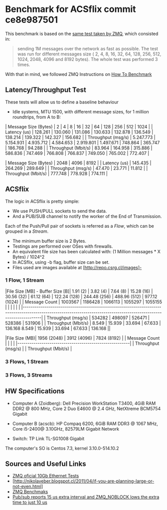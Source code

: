 # Benchmark for ACSflix commit ce8e987501

This benchmark is based on the [same test taken by ZMQ](http://zeromq.org/results:10gbe-tests), which consisted in:

> sending 1M messages over the network as fast as possible. The test was run for different messages size ( 2, 4, 8, 16, 32, 64, 128, 256, 512, 1024, 2048, 4096 and 8192 bytes). The whole test was performed 3 times.

With that in mind, we followed ZMQ Instructions on [How To Benchmark](http://zeromq.org/results:perf-howto)

## Latency/Throughput Test

These tests will allow us to define a baseline behaviour

 - Idle systems, MTU 1500, with different message sizes, for 1 million roundtrips, from A to B: 

| Message Size (Bytes) | 2         | 4         | 8         | 16        | 32        | 64        | 128      | 256      | 512      | 1024    |
|  Latency  (us)       | 128.261   | 130.060   | 131.086   | 130.633   | 132.878   | 136.549   | 138.214  | 139.322  | 142.327  | 156.682 |
|  Throughput (msg/s)  | 5.247.773 | 5.154.931 | 4.935.712 | 4.584.653 | 2.919.801 | 1.497.671 | 748.864  | 365.747  | 186.768  | 94.288  |
|  Throughput (Mbit/s) | 83.964    | 164.958   | 315.886   | 586.836   | 747.469   | 766.808   | 766.837  | 749.050  | 765.002  | 772.407 |

| Message Size (Bytes) | 2048    | 4096    | 8192    |
|  Latency  (us)       | 145.435 | 264.269 | 289.649 |
|  Throughput (msg/s)  | 47.470  | 23.771  | 11.812  |
|  Throughput (Mbit/s) | 777.748 | 778.928 | 774.111 |

## ACSflix

The logic in ACSflix is pretty simple:
 * We use PUSH/PULL sockets to send the data.
 * And a PUB/SUB channel to notify the worker of the End of Transmission.

Each of the Push/Pull pair of sockets is referred as a _Flow_, which can be grouped in a _Stream_.

 - The minimum buffer size is 2 Bytes. 
 - Testings are performed over OSes with firewalls.
 - An equivalent file size has been calculated with: (1 Million messages * X Bytes) / 1024^2
 - In ACSflix, using -b flag, buffer size can be set.
 - Files used are images available at [http://repo.csrg.cl/images]-

### 1 Flow, 1 Stream

|File Size [MB] - Buffer Size [B]| 1.91 (2) | 3.82 (4) | 7.64 (8) | 15.28 (16) | 30.56 (32) | 61.12 (64) | 122.24 (128) | 244.48 (256) | 488.96 (512) | 977.12 (1024) |
| Message Count | 1003567 | 1186428 | 1066113 | 1055297 | 1055155 | | | | | |
|---------------------------------------------------------------------------------------------------------------------------------------------------------------------|
|  Throughput (msg/s)  | 534282 | 498097 | 526471 | 528386 | 531906 |
|  Throughput (Mbit/s) | 8.549 | 15.939 | 33.694 | 67.633 | 136.168  8.549 | 15.939 | 33.694 | 67.633 | 136.168 ||

|File Size (MB)| 1956 (2048) | 3912 (4096) | 7824 (8192) |
| Message Count | | | |
|--------------------------------------------------------|
|  Throughput (msg/s)  |
|  Throughput (Mbit/s) |

### 3 Flows, 1 Stream



### 3 Flows, 3 Streams



## HW Specifications
 * Computer A (Zoidberg): Dell Precision WorkStation T3400, 4GiB RAM DDR2 @ 800 MHz, Core 2 Duo E4600 @ 2.4 GHz, NetXtreme BCM5754 Gigabit

 * Computer B (acscb): HP Compaq 6200, 6GiB RAM DDR3 @ 1067 MHz, Core i5-2400@ 3.10GHz, 82579LM Gigabit Network

 * Switch: TP Link TL-SG1008 Gigabit

The computer's SO is Centos 7.3, kernel 3.10.0-514.10.2

## Sources and Useful Links
 - [ZMQ oficial 10Gb Ethernet Tests](http://zeromq.org/results:10gbe-tests)
 - [http://nikolaveber.blogspot.cl/2011/04/if-you-are-planning-large-or-not-even.html]
 - [ZMQ Benchmaks](http://zeromq.org/area:results)
 - [Pub/sub reports 15 us extra interval and ZMQ_NOBLOCK lows the extra time to just 10 us](http://stackoverflow.com/questions/30660627/zeromq-performance-test-whats-the-accurate-latency)
